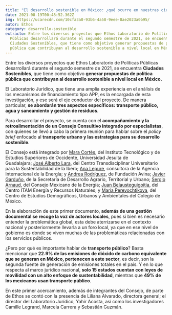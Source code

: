 ```yaml
---
title: "El desarrollo sostenible en México: ¿qué ocurre en nuestras ciudades?"
date: 2021-08-19T00:48:52.362Z
img: https://ucarecdn.com/10cfa3a0-93b6-4a58-9eee-8ae2023a0b95/
autor: Ethos
category: desarrollo-sostenible
extracto: Entre los diversos proyectos que Ethos Laboratorio de Políticas
  Públicas desarrollará durante el segundo semestre de 2021, se encuentra
  Ciudades Sostenibles, que tiene como objetivo generar propuestas de política
  pública que contribuyan al desarrollo sostenible a nivel local en México.
---
```

Entre los diversos proyectos que Ethos Laboratorio de Políticas Públicas desarrollará durante el segundo semestre de 2021, se encuentra **Ciudades Sostenibles**, que tiene como objetivo **generar propuestas de política pública que contribuyan al desarrollo sostenible a nivel local en México.**

El Laboratorio Jurídico, que tiene una amplia experiencia en el análisis de los mecanismos de financiamiento tipo APP, es la encargada de esta investigación, y ese será el eje conductor del proyecto. De manera particular, **se abordarán tres aspectos específicos:** **transporte público, agua y saneamiento y gestión de residuos**.

Para desarrollar el proyecto, se cuenta con el **acompañamiento y la retroalimentación de un Consejo Consultivo integrado por especialistas**, con quienes se llevó a cabo la primera reunión para hablar sobre el *policy brief* enfocado al **transporte urbano y las estrategias para su desarrollo sostenible**.

El Consejo está integrado por [Mara Cortés](https://www.linkedin.com/in/mara-alejandra-cort%C3%A9s-lara-b759a952/?originalSubdomain=mx), del Instituto Tecnológico y de Estudios Superiores de Occidente, Universidad Jesuita de Guadalajara; [José Alberto Lara](https://www.linkedin.com/in/jalps/?originalSubdomain=mx), del Centro Transdisciplinar Universitario para la Sustentabilidad de la Ibero; [Ana Lepure](https://www.linkedin.com/in/ana-lepure-74255b17/?originalSubdomain=mx), consultora de la Agencia Internacional de la Energía; y [Andrea Rodríguez](https://www.linkedin.com/in/andrea-rodriguez-osuna-98064317/?locale=es_ES), de Fundación Avina; [Javier Garduño](https://www.linkedin.com/in/javiergarduno/?originalSubdomain=mx), de la Secretaría de Desarrollo Agrario, Territorial y Urbano; [Sergio Arnaud](https://www.linkedin.com/in/sergio-arnaud-galguera-09406888/?originalSubdomain=mx), del Consejo Mexicano de la Energía; [Juan Belausteguigoitia](https://facultad.itam.mx/facultad/6610110897-juan-carlos-belausteguigoitia-rius), del Centro ITAM Energía y Recursos Naturales; y [María Perevochtikova](https://mariaperevochtchikova.colmex.mx/), del Centro de Estudios Demográficos, Urbanos y Ambientales del Colegio de México.

En la elaboración de este primer documento, **además de una gestión documental se recoge la voz de actores locales**, pues si bien es necesario entender la problemática global, esta debe aterrizarse en el contexto nacional y posteriormente llevarla a un foro local, ya que en ese nivel de gobierno es donde se viven muchas de las problemáticas relacionadas con los servicios públicos.

¿Pero por qué es importante hablar de **transporte público**? Basta mencionar que **22.9% de las emisiones de dióxido de carbono equivalente que se generan en México, pertenecen a este sector**, es decir, son la segunda fuente de generación de emisiones totales en el país. Y en lo que respecta al marco jurídico nacional, **solo 15 estados cuentan con leyes de movilidad con un alto enfoque de sustentabilidad**, mientras que **49% de los mexicanos usan transporte público**.

En este primer acercamiento, además de integrantes del Consejo, de parte de Ethos se contó con la presencia de Liliana Alvarado, directora general; el director del Laboratorio Jurídico, Yahir Acosta, así como los investigadores Camille Legrand, Marcela Carrera y Sebastián Guzmán.